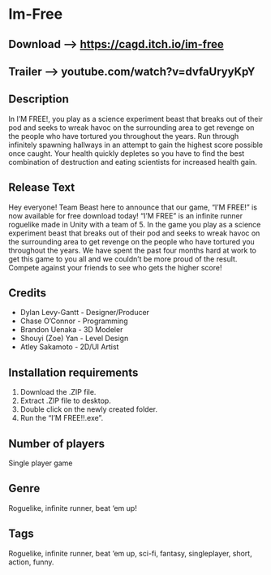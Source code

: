 # Im-Free 
## Download --> https://cagd.itch.io/im-free
## Trailer --> youtube.com/watch?v=dvfaUryyKpY

## Description
In I’M FREE!, you play as a science experiment beast that breaks out of their pod and seeks to wreak havoc on the surrounding area to get revenge on the people who have tortured you throughout the years. Run through infinitely spawning hallways in an attempt to gain the highest score possible once caught. Your health quickly depletes so you have to find the best combination of destruction and eating scientists for increased health gain.

## Release Text
Hey everyone! Team Beast here to announce that our game, “I’M FREE!” is now available for free download today! “I’M FREE” is an infinite runner roguelike made in Unity with a team of 5. In the game you play as a science experiment beast that breaks out of their pod and seeks to wreak havoc on the surrounding area to get revenge on the people who have tortured you throughout the years. We have spent the past four months hard at work to get this game to you all and we couldn’t be more proud of the result. Compete against your friends to see who gets the higher score!

## Credits
- Dylan Levy-Gantt - Designer/Producer
- Chase O’Connor - Programming
- Brandon Uenaka - 3D Modeler
- Shouyi (Zoe) Yan - Level Design
- Atley Sakamoto - 2D/UI Artist

## Installation requirements  
1. Download the .ZIP file.
2. Extract .ZIP file to desktop.
3. Double click on the newly created folder.
4. Run the “I’M FREE!!.exe”.

## Number of players
Single player game

## Genre 
Roguelike, infinite runner, beat ‘em up! 

## Tags
Roguelike, infinite runner, beat ‘em up, sci-fi, fantasy, singleplayer, short, action, funny.
